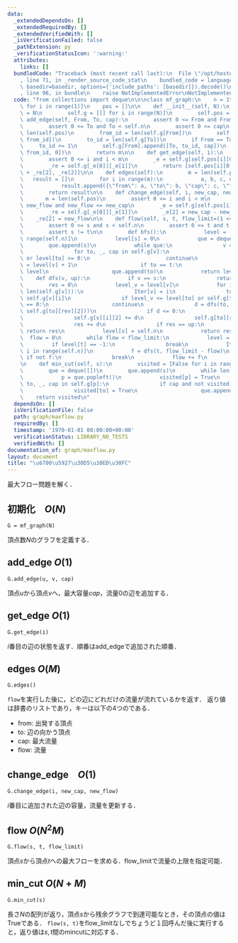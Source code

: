 ```yaml
---
data:
  _extendedDependsOn: []
  _extendedRequiredBy: []
  _extendedVerifiedWith: []
  _isVerificationFailed: false
  _pathExtension: py
  _verificationStatusIcon: ':warning:'
  attributes:
    links: []
  bundledCode: "Traceback (most recent call last):\n  File \"/opt/hostedtoolcache/PyPy/3.10.12/x64/lib/pypy3.10/site-packages/onlinejudge_verify/documentation/build.py\"\
    , line 71, in _render_source_code_stat\n    bundled_code = language.bundle(stat.path,\
    \ basedir=basedir, options={'include_paths': [basedir]}).decode()\n  File \"/opt/hostedtoolcache/PyPy/3.10.12/x64/lib/pypy3.10/site-packages/onlinejudge_verify/languages/python.py\"\
    , line 96, in bundle\n    raise NotImplementedError\nNotImplementedError\n"
  code: "from collections import deque\n\n\nclass mf_graph:\n    n = 1\n    g = [[]\
    \ for i in range(1)]\n    pos = []\n\n    def __init__(self, N):\n        self.n\
    \ = N\n        self.g = [[] for i in range(N)]\n        self.pos = []\n\n    def\
    \ add_edge(self, From, To, cap):\n        assert 0 <= From and From < self.n\n\
    \        assert 0 <= To and To < self.n\n        assert 0 <= cap\n        m =\
    \ len(self.pos)\n        from_id = len(self.g[From])\n        self.pos.append([From,\
    \ from_id])\n        to_id = len(self.g[To])\n        if From == To:\n       \
    \     to_id += 1\n        self.g[From].append([To, to_id, cap])\n        self.g[To].append([From,\
    \ from_id, 0])\n        return m\n\n    def get_edge(self, i):\n        m = len(self.pos)\n\
    \        assert 0 <= i and i < m\n        _e = self.g[self.pos[i][0]][self.pos[i][1]]\n\
    \        _re = self.g[_e[0]][_e[1]]\n        return [self.pos[i][0], _e[0], _e[2]\
    \ + _re[2], _re[2]]\n\n    def edges(self):\n        m = len(self.pos)\n     \
    \   result = []\n        for i in range(m):\n            a, b, c, d = self.get_edge(i)\n\
    \            result.append({\"from\": a, \"to\": b, \"cap\": c, \"flow\": d})\n\
    \        return result\n\n    def change_edge(self, i, new_cap, new_flow):\n \
    \       m = len(self.pos)\n        assert 0 <= i and i < m\n        assert 0 <=\
    \ new_flow and new_flow <= new_cap\n        _e = self.g[self.pos[i][0]][self.pos[i][1]]\n\
    \        _re = self.g[_e[0]][_e[1]]\n        _e[2] = new_cap - new_flow\n    \
    \    _re[2] = new_flow\n\n    def flow(self, s, t, flow_limit=(1 << 63) - 1):\n\
    \        assert 0 <= s and s < self.n\n        assert 0 <= t and t < self.n\n\
    \        assert s != t\n\n        def bfs():\n            level = [-1 for i in\
    \ range(self.n)]\n            level[s] = 0\n            que = deque([])\n    \
    \        que.append(s)\n            while que:\n                v = que.popleft()\n\
    \                for to, _, cap in self.g[v]:\n                    if cap == 0\
    \ or level[to] >= 0:\n                        continue\n                    level[to]\
    \ = level[v] + 1\n                    if to == t:\n                        return\
    \ level\n                    que.append(to)\n            return level\n\n    \
    \    def dfs(v, up):\n            if v == s:\n                return up\n    \
    \        res = 0\n            level_v = level[v]\n            for i in range(Iter[v],\
    \ len(self.g[v])):\n                Iter[v] = i\n                to, rev, _ =\
    \ self.g[v][i]\n                if level_v <= level[to] or self.g[to][rev][2]\
    \ == 0:\n                    continue\n                d = dfs(to, min(up - res,\
    \ self.g[to][rev][2]))\n                if d <= 0:\n                    continue\n\
    \                self.g[v][i][2] += d\n                self.g[to][rev][2] -= d\n\
    \                res += d\n                if res == up:\n                   \
    \ return res\n            level[v] = self.n\n            return res\n\n      \
    \  flow = 0\n        while flow < flow_limit:\n            level = bfs()\n   \
    \         if level[t] == -1:\n                break\n            Iter = [0 for\
    \ i in range(self.n)]\n            f = dfs(t, flow_limit - flow)\n           \
    \ if not f:\n                break\n            flow += f\n        return flow\n\
    \n    def min_cut(self, s):\n        visited = [False for i in range(self.n)]\n\
    \        que = deque([])\n        que.append(s)\n        while len(que) > 0:\n\
    \            p = que.popleft()\n            visited[p] = True\n            for\
    \ to, _, cap in self.g[p]:\n                if cap and not visited[to]:\n    \
    \                visited[to] = True\n                    que.append(to)\n    \
    \    return visited\n"
  dependsOn: []
  isVerificationFile: false
  path: graph/maxflow.py
  requiredBy: []
  timestamp: '1970-01-01 00:00:00+00:00'
  verificationStatus: LIBRARY_NO_TESTS
  verifiedWith: []
documentation_of: graph/maxflow.py
layout: document
title: "\u6700\u5927\u30D5\u30ED\u30FC"
---
```


最大フロー問題を解く．

## 初期化　$O(N)$

```
G = mf_graph(N)
```

頂点数$N$のグラフを定義する．

## add_edge $O(1)$

```
G.add_edge(u, v, cap)
```

頂点$u$から頂点$v$へ，最大容量$cap$，流量$0$の辺を追加する．

## get_edge $O(1)$

```
G.get_edge(i)
```
$i$番目の辺の状態を返す．順番はadd_edgeで追加された順番．

## edges $O(M)$

```
G.edges()
```
`flow`を実行した後に，どの辺にどれだけの流量が流れているかを返す．
返り値は辞書のリストであり，キーは以下の4つのである．
- from: 出発する頂点
- to: 辺の向かう頂点
- cap: 最大流量
- flow: 流量

## change_edge　$O(1)$

```
G.change_edge(i, new_cap, new_flow)
```
$i$番目に追加された辺の容量，流量を更新する．


## flow $O(N^2M)$

```
G.flow(s, t, flow_limit)
```
頂点$s$から頂点$t$への最大フローを求める．flow_limitで流量の上限を指定可能．

## min_cut $O(N+M)$

```
G.min_cut(s)
```
長さ$N$の配列が返り，頂点$s$から残余グラフで到達可能なとき，その頂点の値はTrueである．
`flow(s, t)`をflow_limitなしでちょうど１回呼んだ後に実行すると，返り値は$s,t$間のmincutに対応する．